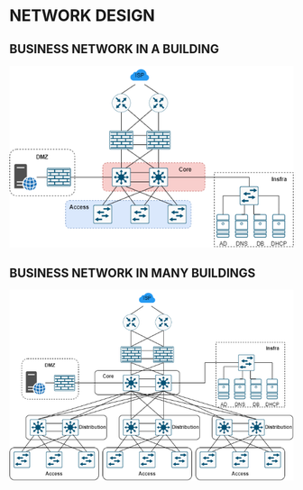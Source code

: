 # NETWORK DESIGN

## BUSINESS NETWORK IN A BUILDING

![business network in a building](./img/business_in_a_building.png)

## BUSINESS NETWORK IN MANY BUILDINGS

![business network in many buildings](./img/business_in_many_building.png)
